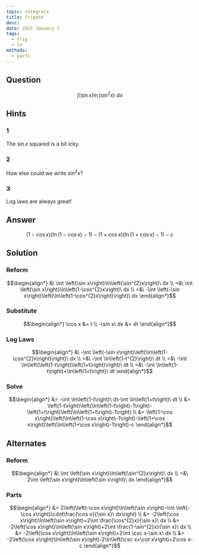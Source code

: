 ```yaml
---
topic: integrals
title: frigate
desc: 
date: 2025 January 7
tags:
  - trig
  - ln
methods:
  - parts
---
```



## Question
```math
\int \left(\sin x\right)\ln\left(\sin^{2}x\right)\ dx
```


## Hints

### 1
The $\sin{x}$ squared is a bit icky.

### 2
How else could we write $\sin^2{x}$?

### 3
Log laws are always great!


## Answer
```math
\left(1-\cos x\right)\left(\ln\left(1-\cos x\right)-1\right)-\left(1+\cos x\right)\left(\ln\left(1+\cos x\right)-1\right)-c
```


## Solution

### Reform
```math
\begin{align*}
  &\ \int \left(\sin x\right)\ln\left(\sin^{2}x\right)\ dx
  \\ =&\ \int \left(\sin x\right)\ln\left(1-\cos^{2}x\right)\ dx
  \\ =&\ -\int \left(-\sin x\right)\left(\ln\left(1-\cos^{2}x\right)\right)\ dx
\end{align*}
```

### Substitute
```math
\begin{align*}
  \cos x &= t
  \\ -\sin x\ dx &= dt
\end{align*}
```

### Log Laws
```math
\begin{align*}
  &\ -\int \left(-\sin x\right)\left(\ln\left(1-\cos^{2}x\right)\right)\ dx
  \\ =&\ -\int \ln\left(1-t^{2}\right)\ dt
  \\ =&\ -\int \ln\left(\left(1-t\right)\left(1+t\right)\right)\ dt
  \\ =&\ -\int \ln\left(1-t\right)+\ln\left(1+t\right)\ dt
\end{align*}
```

### Solve
```math
\begin{align*}
  &= -\int \ln\left(1-t\right)\ dt-\int \ln\left(1+t\right)\ dt
  \\ &= \left(1-t\right)\left(\ln\left(1-t\right)-1\right)-\left(1+t\right)\left(\ln\left(1+t\right)-1\right)
  \\ &= \left(1-\cos x\right)\left(\ln\left(1-\cos x\right)-1\right)-\left(1+\cos x\right)\left(\ln\left(1+\cos x\right)-1\right)-c
\end{align*}
```


## Alternates

### Reform
```math
\begin{align*}
  &\ \int \left(\sin x\right)\ln\left(\sin^{2}x\right)\ dx
  \\ =&\ 2\int \left(\sin x\right)\ln\left(\sin x\right)\ dx
\end{align*}
```

### Parts
```math
\begin{align*}
  &= 2\left(\left(-\cos x\right)\ln\left(\sin x\right)-\int \left(-\cos x\right)\cdot\frac{\cos x}{\sin x}\ dx\right)
  \\ &= -2\left(\cos x\right)\ln\left(\sin x\right)+2\int \frac{\cos^{2}x}{\sin x}\ dx
  \\ &= -2\left(\cos x\right)\ln\left(\sin x\right)+2\int \frac{1-\sin^{2}x}{\sin x}\ dx
  \\ &= -2\left(\cos x\right)\ln\left(\sin x\right)+2\int \csc x-\sin x\ dx
  \\ &= -2\left(\cos x\right)\ln\left(\sin x\right)-2\ln\left(\csc x+\cot x\right)+2\cos x-c
\end{align*}
```
